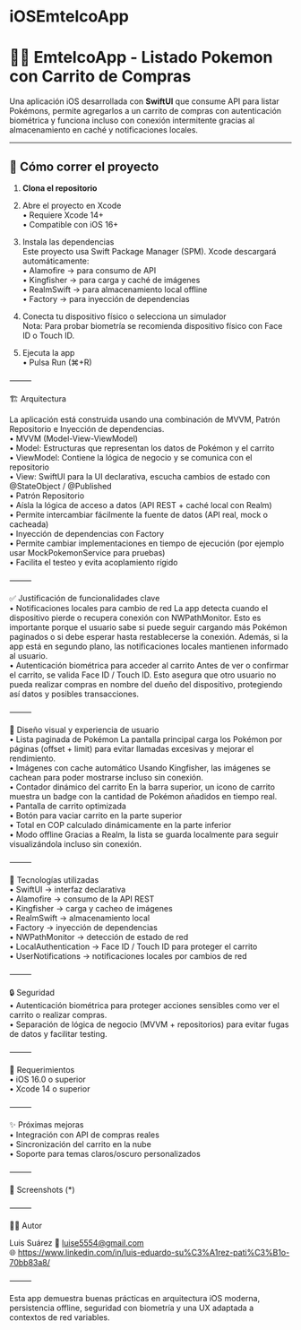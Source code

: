 # iOSEmtelcoApp
# 🐱‍👤 EmtelcoApp - Listado Pokemon con Carrito de Compras  

Una aplicación iOS desarrollada con **SwiftUI** que consume API para listar Pokémons, permite agregarlos a un carrito de compras con autenticación biométrica y funciona incluso con conexión intermitente gracias al almacenamiento en caché y notificaciones locales.

---

## 🚀 Cómo correr el proyecto

1. **Clona el repositorio**  

2.	Abre el proyecto en Xcode  
	•	Requiere Xcode 14+  
	•	Compatible con iOS 16+  
3.	Instala las dependencias  
Este proyecto usa Swift Package Manager (SPM). Xcode descargará automáticamente:  
	•	Alamofire → para consumo de API  
	•	Kingfisher → para carga y caché de imágenes  
	•	RealmSwift → para almacenamiento local offline  
	•	Factory → para inyección de dependencias  
4.	Conecta tu dispositivo físico o selecciona un simulador  
Nota: Para probar biometría se recomienda dispositivo físico con Face ID o Touch ID.  
5.	Ejecuta la app  
	•	Pulsa Run (⌘+R)  

⸻  

🏗️ Arquitectura  

La aplicación está construida usando una combinación de MVVM, Patrón Repositorio e Inyección de dependencias.  
	•	MVVM (Model-View-ViewModel)  
	•	Model: Estructuras que representan los datos de Pokémon y el carrito  
	•	ViewModel: Contiene la lógica de negocio y se comunica con el repositorio  
	•	View: SwiftUI para la UI declarativa, escucha cambios de estado con @StateObject / @Published  
	•	Patrón Repositorio  
	•	Aísla la lógica de acceso a datos (API REST + caché local con Realm)  
	•	Permite intercambiar fácilmente la fuente de datos (API real, mock o cacheada)  
	•	Inyección de dependencias con Factory  
	•	Permite cambiar implementaciones en tiempo de ejecución (por ejemplo usar MockPokemonService para pruebas)  
	•	Facilita el testeo y evita acoplamiento rígido  

⸻

✅ Justificación de funcionalidades clave  
	•	Notificaciones locales para cambio de red
La app detecta cuando el dispositivo pierde o recupera conexión con NWPathMonitor. Esto es importante porque el usuario sabe si puede seguir cargando más Pokémon paginados o si debe esperar hasta restablecerse la conexión.
Además, si la app está en segundo plano, las notificaciones locales mantienen informado al usuario.  
	•	Autenticación biométrica para acceder al carrito
Antes de ver o confirmar el carrito, se valida Face ID / Touch ID. Esto asegura que otro usuario no pueda realizar compras en nombre del dueño del dispositivo, protegiendo así datos y posibles transacciones.  

⸻

🎨 Diseño visual y experiencia de usuario  
	•	Lista paginada de Pokémon
La pantalla principal carga los Pokémon por páginas (offset + limit) para evitar llamadas excesivas y mejorar el rendimiento.  
	•	Imágenes con cache automático
Usando Kingfisher, las imágenes se cachean para poder mostrarse incluso sin conexión.  
	•	Contador dinámico del carrito
En la barra superior, un icono de carrito muestra un badge con la cantidad de Pokémon añadidos en tiempo real.  
	•	Pantalla de carrito optimizada  
	•	Botón para vaciar carrito en la parte superior  
	•	Total en COP calculado dinámicamente en la parte inferior  
	•	Modo offline
Gracias a Realm, la lista se guarda localmente para seguir visualizándola incluso sin conexión.  

⸻

📡 Tecnologías utilizadas  
	•	SwiftUI → interfaz declarativa  
	•	Alamofire → consumo de la API REST  
	•	Kingfisher → carga y cacheo de imágenes  
	•	RealmSwift → almacenamiento local  
	•	Factory → inyección de dependencias  
	•	NWPathMonitor → detección de estado de red  
	•	LocalAuthentication → Face ID / Touch ID para proteger el carrito  
	•	UserNotifications → notificaciones locales por cambios de red  

⸻

🔒 Seguridad  
	•	Autenticación biométrica para proteger acciones sensibles como ver el carrito o realizar compras.  
	•	Separación de lógica de negocio (MVVM + repositorios) para evitar fugas de datos y facilitar testing.  

⸻

📱 Requerimientos  
	•	iOS 16.0 o superior  
	•	Xcode 14 o superior  

⸻

✨ Próximas mejoras  
	•	Integración con API de compras reales  
	•	Sincronización del carrito en la nube  
	•	Soporte para temas claros/oscuro personalizados  

⸻

📸 Screenshots (*)  

⸻

👨‍💻 Autor

Luis Suárez
📧 luise5554@gmail.com  
🌐 https://www.linkedin.com/in/luis-eduardo-su%C3%A1rez-pati%C3%B1o-70bb83a8/

⸻

Esta app demuestra buenas prácticas en arquitectura iOS moderna, persistencia offline, seguridad con biometría y una UX adaptada a contextos de red variables.
